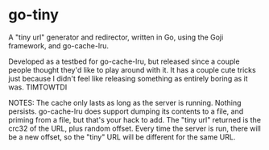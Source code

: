 # go-tiny

A "tiny url" generator and redirector, written in Go, using the Goji framework, and go-cache-lru. 

Developed as a testbed for go-cache-lru, but released since a couple people thought they'd like to play around with it. 
It has a couple cute tricks just because I didn't feel like releasing something as entirely boring as it was. TIMTOWTDI

NOTES: The cache only lasts as long as the server is running. Nothing persists. go-cache-lru does support dumping its 
contents to a file, and priming from a file, but that's your hack to add. The "tiny url" returned is the crc32 of the 
URL, plus random offset. Every time the server is run, there will be a new offset, so the "tiny" URL will be different 
for the same URL.
